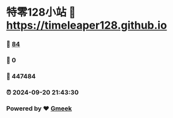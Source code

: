 # 特零128小站 :link: https://timeleaper128.github.io 
### :page_facing_up: [84](https://timeleaper128.github.io/tag.html) 
### :speech_balloon: 0 
### :hibiscus: 447484 
### :alarm_clock: 2024-09-20 21:43:30 
### Powered by :heart: [Gmeek](https://github.com/Meekdai/Gmeek)
